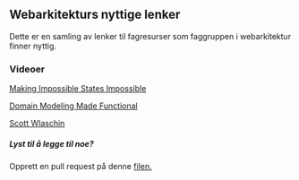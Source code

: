 ## Webarkitekturs nyttige lenker

Dette er en samling av lenker til fagresurser som faggruppen i webarkitektur finner nyttig.

### Videoer

[Making Impossible States Impossible](https://www.youtube.com/watch?v=IcgmSRJHu_8)

[Domain Modeling Made Functional](https://www.youtube.com/watch?v=Up7LcbGZFuo)

[Scott Wlaschin](https://vimeo.com/97344498)

##### Lyst til å legge til noe?

Opprett en pull request på denne [filen.](https://github.com/bekk/webarkitektur/blob/master/docs/README.md)

